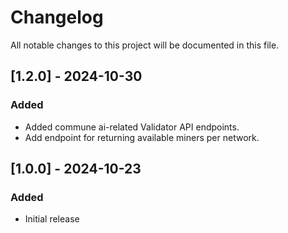 # Changelog

All notable changes to this project will be documented in this file.


## [1.2.0] - 2024-10-30

### Added
- Added commune ai-related  Validator API endpoints.
- Add endpoint for returning available miners per network.


## [1.0.0] - 2024-10-23

### Added
- Initial release
